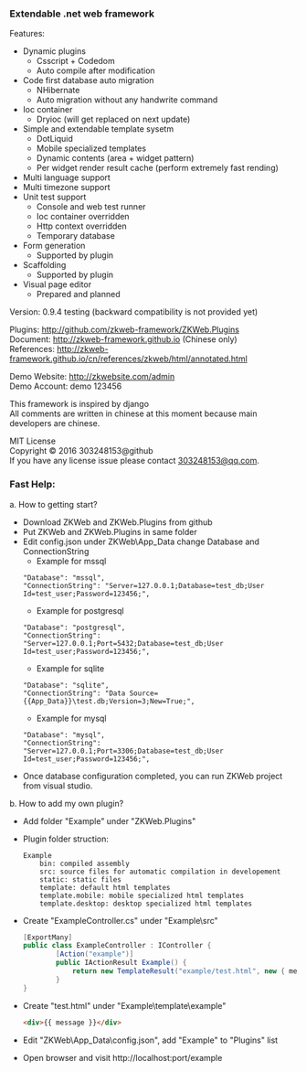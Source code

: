 ### Extendable .net web framework<br/>

Features:<br/>

- Dynamic plugins
	- Csscript + Codedom
	- Auto compile after modification
- Code first database auto migration
	- NHibernate
	- Auto migration without any handwrite command
- Ioc container
	- Dryioc (will get replaced on next update)
- Simple and extendable template sysetm
	- DotLiquid
	- Mobile specialized templates
	- Dynamic contents (area + widget pattern)
	- Per widget render result cache (perform extremely fast rending) 
- Multi language support
- Multi timezone support
- Unit test support
	- Console and web test runner
	- Ioc container overridden
	- Http context overridden
	- Temporary database
- Form generation
	- Supported by plugin
- Scaffolding
	- Supported by plugin
- Visual page editor
	- Prepared and planned

Version: 0.9.4 testing (backward compatibility is not provided yet)<br/>

Plugins: http://github.com/zkweb-framework/ZKWeb.Plugins<br/>
Document: http://zkweb-framework.github.io (Chinese only)<br/>
References: http://zkweb-framework.github.io/cn/references/zkweb/html/annotated.html<br/>

Demo Website: http://zkwebsite.com/admin<br/>
Demo Account: demo 123456

This framework is inspired by django<br/>
All comments are written in chinese at this moment because main developers are chinese.<br/>

MIT License<br/>
Copyright © 2016 303248153@github<br/>
If you have any license issue please contact 303248153@qq.com.<br/>

### Fast Help:

a. How to getting start?

- Download ZKWeb and ZKWeb.Plugins from github
- Put ZKWeb and ZKWeb.Plugins in same folder
- Edit config.json under ZKWeb\App_Data change Database and ConnectionString
	- Example for mssql
	```
	"Database": "mssql",
	"ConnectionString": "Server=127.0.0.1;Database=test_db;User Id=test_user;Password=123456;",
	```
	- Example for postgresql
	```
	"Database": "postgresql",
	"ConnectionString": "Server=127.0.0.1;Port=5432;Database=test_db;User Id=test_user;Password=123456;",
	```
	- Example for sqlite
	```
	"Database": "sqlite",
	"ConnectionString": "Data Source={{App_Data}}\test.db;Version=3;New=True;",
	```
	- Example for mysql
	```
	"Database": "mysql",
	"ConnectionString": "Server=127.0.0.1;Port=3306;Database=test_db;User Id=test_user;Password=123456;",
	```
-	Once database configuration completed, you can run ZKWeb project from visual studio.

b. How to add my own plugin?
	
- Add folder "Example" under "ZKWeb.Plugins" 
- Plugin folder struction:

	```
	Example
		bin: compiled assembly
		src: source files for automatic compilation in developement
		static: static files
		template: default html templates
		template.mobile: mobile specialized html templates
		template.desktop: desktop specialized html templates
	```
- Create "ExampleController.cs" under "Example\src"

	``` csharp
	[ExportMany]
	public class ExampleController : IController {
			[Action("example")]
			public IActionResult Example() {
				return new TemplateResult("example/test.html", new { message = "hello world" });
			}
	}
	```
- Create "test.html" under "Example\template\example"

	``` html
	<div>{{ message }}</div>
	```
- Edit "ZKWeb\App_Data\config.json", add "Example" to "Plugins" list
- Open browser and visit http://localhost:port/example
